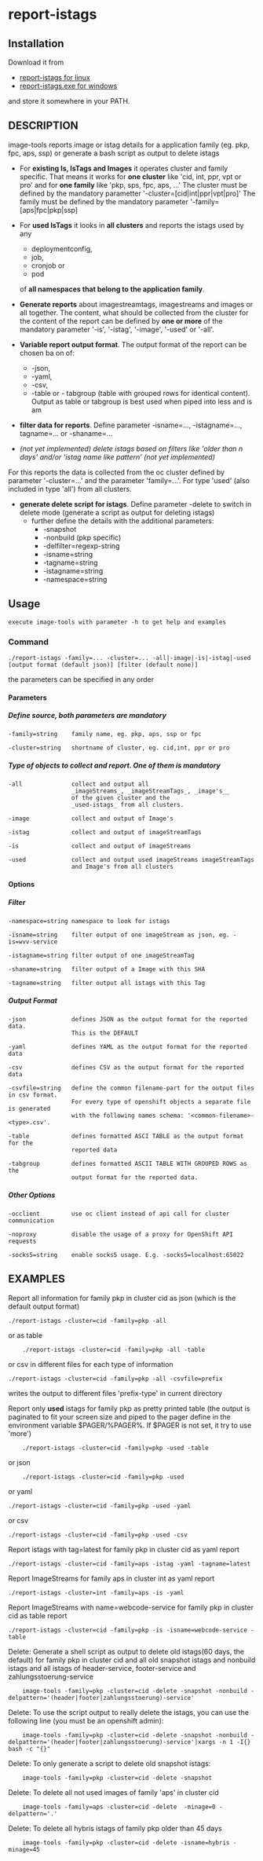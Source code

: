 # report-istags

## Installation

Download it from

- [report-istags for linux](https://artifactory-pro.sf-rz.de:8443/artifactory/scpas-bin-develop/istags/report-istags)
- [report-istags.exe for windows](https://artifactory-pro.sf-rz.de:8443/artifactory/scpas-bin-develop/istags/report-istags.exe)

and store it somewhere in your PATH.

## DESCRIPTION

image-tools  reports image or istag details for a application family (eg. pkp, fpc, aps, ssp)
             or
             generate a bash script as output to delete istags

- For __existing Is, IsTags and Images__ it operates cluster and family specific. 
    That means it works for __one cluster__ like
    'cid, int, ppr, vpt or pro' and for __one family__ like 'pkp, sps, fpc, aps, ...'
    The cluster must be defined by the mandatory parametter '-cluster=[cid|int|ppr|vpt|pro]'
    The family must be defined by the mandatory parameter '-family=[aps|fpc|pkp|ssp]

- For __used IsTags__ it looks in __all clusters__ and reports the istags used by any

    - deploymentconfig,
    - job,
    - cronjob or
    - pod

    of __all namespaces that belong to the application family__.

- __Generate reports__ about imagestreamtags, imagestreams and images or all together. The content, what 
    should be collected from the cluster for the content of the report can be defined by __one or more__ of 
    the mandatory parameter '-is', '-istag', '-image', '-used' or '-all'.

- __Variable report output format__. The output format of the report can be chosen ba on of:   
  - -json, 
  - -yaml, 
  - -csv, 
  - -table or - tabgroup (table with grouped rows for identical content).
    Output as table or tabgroup is best used when piped into less and is am

- __filter data for reports__. Define parameter -isname=..., -istagname=..., tagname=... or -shaname=...

- _(not yet implemented) delete istags based on filters like 'older than n days' and/or 'istag name like pattern' (not yet implemented)_

For this reports the data is collected from the oc cluster defined by parameter '-cluster=...' and
the parameter 'family=...'. For type 'used' (also included in type 'all') from all clusters.


- __generate delete script for istags__.  Define parameter -delete to switch in delete mode (generate a script as output for deleting istags)
  - further define the details with the additional parameters:
    - -snapshot
    - -nonbuild (pkp specific)
    - -delfilter=regexp-string
    - -isname=string
    - -tagname=string
    - -istagname=string
    - -namespace=string

## Usage

    execute image-tools with parameter -h to get help and examples
### Command

    ./report-istags -family=... -cluster=... -all|-image|-is|-istag|-used [output format (default json)] [filter (default none)] 

the parameters can be specified in any order

#### Parameters

##### Define source, both parameters are mandatory

    -family=string    family name, eg. pkp, aps, ssp or fpc
    
    -cluster=string   shortname of cluster, eg. cid,int, ppr or pro

##### Type of objects to collect and report. One of them is mandatory

    -all              collect and output all 
                      _imageStreams_, _imageStreamTags_, _image's__
                      of the given cluster and the 
                      _used-istags_ from all clusters.

    -image            collect and output of Image's

    -istag            collect and output of imageStreamTags

    -is               collect and output of imageStreams

    -used             collect and output used imageStreams imageStreamTags 
                      and Image's from all clusters

#### Options

##### Filter

    -namespace=string namespace to look for istags
    
    -isname=string    filter output of one imageStream as json, eg. -is=wvv-service
    
    -istagname=string filter output of one imageStreamTag
    
    -shaname=string   filter output of a Image with this SHA
    
    -tagname=string   filter output all istags with this Tag

##### Output Format

    -json             defines JSON as the output format for the reported data.
                      This is the DEFAULT
    
    -yaml             defines YAML as the output format for the reported data
    
    -csv              defines CSV as the output format for the reported data

    -csvfile=string   define the common filename-part for the output files in csv format.
                      For every type of openshift objects a separate file is generated
                      with the following names schema: '<common-filename>-<type>.csv'.
    
    -table            defines formatted ASCI TABLE as the output format for the
                      reported data
    
    -tabgroup         defines formatted ASCII TABLE WITH GROUPED ROWS as the 
                      output format for the reported data.

##### Other Options

    -occlient         use oc client instead of api call for cluster communication

    -noproxy          disable the usage of a proxy for OpenShift API requests

    -socks5=string    enable socks5 usage. E.g. -socks5=localhost:65022

## EXAMPLES

Report all information for family pkp in cluster cid as json
(which is the default output format)

    ./report-istags -cluster=cid -family=pkp -all
	
or as table

        ./report-istags -cluster=cid -family=pkp -all -table
	
or csv in different files for each type of information

    ./report-istags -cluster=cid -family=pkp -all -csvfile=prefix

writes the output to different files 'prefix-type' in current directory
		
Report only __used__ istags for family pkp as pretty printed table 
(the output is paginated to fit your screen size and piped to 
    the pager define in the environment variable $PAGER/%PAGER%. 
If $PAGER is not set, it try to use 'more')

        ./report-istags -cluster=cid -family=pkp -used -table

or json

        ./report-istags -cluster=cid -family=pkp -used

or yaml

    ./report-istags -cluster=cid -family=pkp -used -yaml

or csv

    ./report-istags -cluster=cid -family=pkp -used -csv
		
Report istags with tag=latest for family pkp in cluster cid as yaml report

    ./report-istags -cluster=cid -family=aps -istag -yaml -tagname=latest

Report ImageStreams for family aps in cluster int as yaml report

    ./report-istags -cluster=int -family=aps -is -yaml

Report ImageStreams with name=webcode-service for family pkp in cluster cid as table report

    ./report-istags -cluster=cid -family=pkp -is -isname=webcode-service -table

Delete: Generate a shell script as output to delete old istags(60 days, the default) for family pkp in cluster cid
    and all old snapshot istags and nonbuild istags and all istags of header-service, footer-service and zahlungsstoerung-service

        image-tools -family=pkp -cluster=cid -delete -snapshot -nonbuild -delpattern='(header|footer|zahlungsstoerung)-service'

Delete: To use the script output to really delete the istags, you can use the following line (you must be an openshift admin):

        image-tools -family=pkp -cluster=cid -delete -snapshot -nonbuild -delpattern='(header|footer|zahlungsstoerung)-service'|xargs -n 1 -I{} bash -c "{}"

Delete: To only generate a script to delete old snapshot istags:

        image-tools -family=pkp -cluster=cid -delete -snapshot

Delete: To delete all not used images of family 'aps' in cluster cid

        image-tools -family=aps -cluster=cid -delete  -minage=0 -delpattern='.'

Delete: To delete all hybris istags of family pkp older than 45 days

        image-tools -family=pkp -cluster=cid -delete -isname=hybris -minage=45
